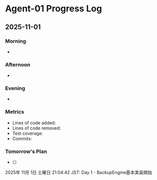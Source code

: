 # Agent-01 Progress Log

## 2025-11-01

### Morning
-

### Afternoon
-

### Evening
-

### Metrics
- Lines of code added:
- Lines of code removed:
- Test coverage:
- Commits:

### Tomorrow's Plan
- [ ]
2025年 11月  1日 土曜日 21:04:42 JST: Day 1 - BackupEngine基本実装開始

